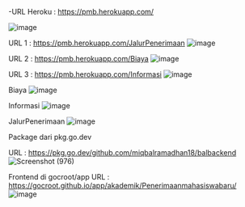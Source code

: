 -URL Heroku : https://pmb.herokuapp.com/

![image](https://github.com/bukped/ws/assets/110887408/21753916-2e39-4f29-96f2-14e7b9cb6d5a)

URL 1 : https://pmb.herokuapp.com/JalurPenerimaan
![image](https://github.com/bukped/ws/assets/110887408/4cee1204-1fc6-4583-8ee0-3ecd92657cbf)

URL 2 : https://pmb.herokuapp.com/Biaya
![image](https://github.com/bukped/ws/assets/110887408/bfc0236d-017e-48c2-8cfa-167fef9665dd)

URL 3 : https://pmb.herokuapp.com/Informasi
![image](https://github.com/bukped/ws/assets/110887408/10206b78-33ab-4248-9113-b5aca1346aed)

Biaya
![image](https://github.com/bukped/ws/assets/110887408/9b4a0559-a105-464d-88d7-eafab3549758)

Informasi
![image](https://github.com/bukped/ws/assets/110887408/4fccd5ef-e3d1-412d-b695-242a5c61171b)

JalurPenerimaan
![image](https://github.com/bukped/ws/assets/110887408/cfa9d6af-dd8b-4ae9-839b-fd5a2568bfbd)

Package dari pkg.go.dev

URL : https://pkg.go.dev/github.com/miqbalramadhan18/balbackend
![Screenshot (976)](https://github.com/bukped/ws/assets/110887408/fb30230f-39d9-493d-a888-4f82bb003d9d)

Frontend di gocroot/app
URL : https://gocroot.github.io/app/akademik/Penerimaanmahasiswabaru/
![image](https://github.com/bukped/ws/assets/110887408/f98a6dc3-ac16-48b1-a9a7-072426983437)
